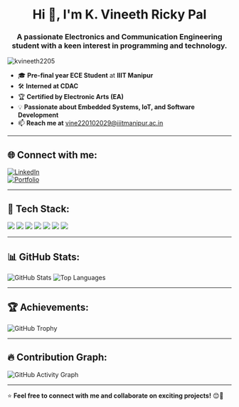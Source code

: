 <h1 align="center">Hi 👋, I'm K. Vineeth Ricky Pal</h1>
<h3 align="center">A passionate Electronics and Communication Engineering student with a keen interest in programming and technology.</h3>

<p align="left"> <img src="https://komarev.com/ghpvc/?username=kvineeth2205&label=Profile%20views&color=0e75b6&style=flat" alt="kvineeth2205" /> </p>

- 🎓 **Pre-final year ECE Student** at **IIIT Manipur**  
- 🛠 **Interned at CDAC**  
- 🏆 **Certified by Electronic Arts (EA)**  
- 💡 **Passionate about Embedded Systems, IoT, and Software Development**  
- 📫 **Reach me at** vine220102029@iiitmanipur.ac.in  

---

## 🌐 Connect with me:  
[![LinkedIn](https://img.shields.io/badge/LinkedIn-0A66C2?style=for-the-badge&logo=linkedin&logoColor=white)](https://www.linkedin.com/in/vineeth-ricky-pal-kaki-7b6973257/)  
[![Portfolio](https://img.shields.io/badge/Portfolio-FF5722?style=for-the-badge&logo=Google-Chrome&logoColor=white)](https://kvineeth2205.github.io/VineethRickyPalPortfolio.io/)   

---

## 🚀 Tech Stack:
<p align="left">
  <img src="https://img.shields.io/badge/C++-00599C?style=for-the-badge&logo=c%2B%2B&logoColor=white" />
  <img src="https://img.shields.io/badge/C-00599C?style=for-the-badge&logo=c&logoColor=white" />
  <img src="https://img.shields.io/badge/Python-3776AB?style=for-the-badge&logo=python&logoColor=white" />
  <img src="https://img.shields.io/badge/Arduino-00979D?style=for-the-badge&logo=arduino&logoColor=white" />
  <img src="https://img.shields.io/badge/Embedded%20Systems-FF6F00?style=for-the-badge&logo=raspberry-pi&logoColor=white" />
  <img src="https://img.shields.io/badge/IoT-32A852?style=for-the-badge&logo=internet-of-things&logoColor=white" />
  <img src="https://img.shields.io/badge/GitHub-181717?style=for-the-badge&logo=github&logoColor=white" />
</p>

---

## 📊 GitHub Stats:
<p align="left">
  <img src="https://github-readme-stats.vercel.app/api?username=KVineeth2205&show_icons=true&theme=dark" alt="GitHub Stats" />
  <img src="https://github-readme-stats.vercel.app/api/top-langs/?username=KVineeth2205&layout=compact&theme=dark" alt="Top Languages" />
</p>

---

## 🏆 Achievements:
![GitHub Trophy](https://github-profile-trophy.vercel.app/?username=KVineeth2205&theme=onedark)

---

## 🔥 Contribution Graph:
![GitHub Activity Graph](https://github-readme-activity-graph.vercel.app/graph?username=KVineeth2205&theme=react-dark)

---

⭐ **Feel free to connect with me and collaborate on exciting projects!** 😊🚀  
